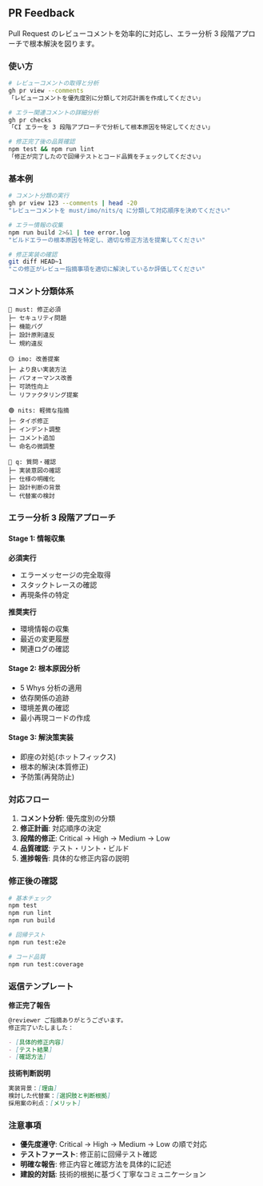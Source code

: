 ## PR Feedback

Pull Request のレビューコメントを効率的に対応し、エラー分析 3 段階アプローチで根本解決を図ります。

### 使い方

```bash
# レビューコメントの取得と分析
gh pr view --comments
「レビューコメントを優先度別に分類して対応計画を作成してください」

# エラー関連コメントの詳細分析
gh pr checks
「CI エラーを 3 段階アプローチで分析して根本原因を特定してください」

# 修正完了後の品質確認
npm test && npm run lint
「修正が完了したので回帰テストとコード品質をチェックしてください」
```

### 基本例

```bash
# コメント分類の実行
gh pr view 123 --comments | head -20
"レビューコメントを must/imo/nits/q に分類して対応順序を決めてください"

# エラー情報の収集
npm run build 2>&1 | tee error.log
"ビルドエラーの根本原因を特定し、適切な修正方法を提案してください"

# 修正実装の確認
git diff HEAD~1
"この修正がレビュー指摘事項を適切に解決しているか評価してください"
```

### コメント分類体系

```
🔴 must: 修正必須
├─ セキュリティ問題
├─ 機能バグ
├─ 設計原則違反
└─ 規約違反

🟡 imo: 改善提案
├─ より良い実装方法
├─ パフォーマンス改善
├─ 可読性向上
└─ リファクタリング提案

🟢 nits: 軽微な指摘
├─ タイポ修正
├─ インデント調整
├─ コメント追加
└─ 命名の微調整

🔵 q: 質問・確認
├─ 実装意図の確認
├─ 仕様の明確化
├─ 設計判断の背景
└─ 代替案の検討
```

### エラー分析 3 段階アプローチ

#### Stage 1: 情報収集

**必須実行**

- エラーメッセージの完全取得
- スタックトレースの確認
- 再現条件の特定

**推奨実行**

- 環境情報の収集
- 最近の変更履歴
- 関連ログの確認

#### Stage 2: 根本原因分析

- 5 Whys 分析の適用
- 依存関係の追跡
- 環境差異の確認
- 最小再現コードの作成

#### Stage 3: 解決策実装

- 即座の対処(ホットフィックス)
- 根本的解決(本質修正)
- 予防策(再発防止)

### 対応フロー

1. **コメント分析**: 優先度別の分類
2. **修正計画**: 対応順序の決定
3. **段階的修正**: Critical → High → Medium → Low
4. **品質確認**: テスト・リント・ビルド
5. **進捗報告**: 具体的な修正内容の説明

### 修正後の確認

```bash
# 基本チェック
npm test
npm run lint
npm run build

# 回帰テスト
npm run test:e2e

# コード品質
npm run test:coverage
```

### 返信テンプレート

**修正完了報告**

```markdown
@reviewer ご指摘ありがとうございます。
修正完了いたしました：

- [具体的修正内容]
- [テスト結果]
- [確認方法]
```

**技術判断説明**

```markdown
実装背景：[理由]
検討した代替案：[選択肢と判断根拠]
採用案の利点：[メリット]
```

### 注意事項

- **優先度遵守**: Critical → High → Medium → Low の順で対応
- **テストファースト**: 修正前に回帰テスト確認
- **明確な報告**: 修正内容と確認方法を具体的に記述
- **建設的対話**: 技術的根拠に基づく丁寧なコミュニケーション
